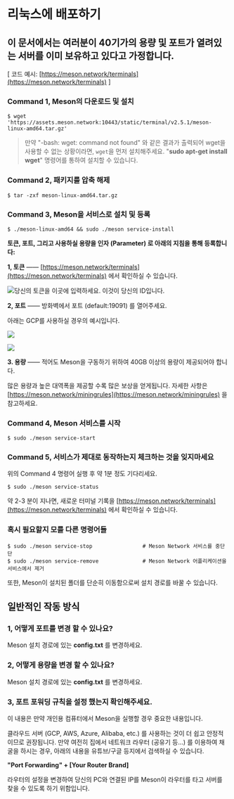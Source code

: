 # 리눅스에 배포하기

## 이 문서에서는 여러분이 40기가의 용량 및 포트가 열려있는 서버를 이미 보유하고 있다고 가정합니다.

\[ 코드 예시: [https://meson.network/terminals](https://meson.network/terminals) \]

### Command 1, Meson의 다운로드 및 설치

```text
$ wget 'https://assets.meson.network:10443/static/terminal/v2.5.1/meson-linux-amd64.tar.gz'
```

> 만약 "-bash: wget: command not found" 와 같은 결과가 출력되어 wget을 사용할 수 없는 상황이라면, `wget`을 먼저 설치해주세요. "**sudo apt-get install wget**" 명령어를 통하여 설치할 수 있습니다.

### Command 2, 패키지를 압축 해제

```text
$ tar -zxf meson-linux-amd64.tar.gz
```

### Command 3, Meson을 서비스로 설치 및 등록

```text
$ ./meson-linux-amd64 && sudo ./meson service-install
```

**토큰, 포트, 그리고 사용하실 용량을 인자 \(Parameter\) 로 아래의 지침을 통해 등록합니다:**

**1, 토큰** —— [https://meson.network/terminals](https://meson.network/terminals) 에서 확인하실 수 있습니다.

![&#xB2F9;&#xC2E0;&#xC758; &#xD1A0;&#xD070;&#xC744; &#xC774;&#xACF3;&#xC5D0; &#xC785;&#xB825;&#xD558;&#xC138;&#xC694;. &#xC774;&#xAC83;&#xC774; &#xB2F9;&#xC2E0;&#xC758; ID&#xC785;&#xB2C8;&#xB2E4;.](../.gitbook/assets/image%20%288%29.png)

**2, 포트** —— 방화벽에서 포트 \(default:19091\) 를 열어주세요.

아래는 GCP를 사용하실 경우의 예시입니다.

![](../.gitbook/assets/image%20%285%29.png)

![](../.gitbook/assets/image%20%283%29.png)

**3. 용량** —— 적어도 Meson을 구동하기 위하여 40GB 이상의 용량이 제공되어야 합니다.

많은 용량과 높은 대역폭을 제공할 수록 많은 보상을 얻게됩니다. 자세한 사항은 [https://meson.network/miningrules](https://meson.network/miningrules) 을 참고하세요.

### Command 4, Meson 서비스를 시작

```text
$ sudo ./meson service-start
```

### Command 5, 서비스가 제대로 동작하는지 체크하는 것을 잊지마세요

위의 Command 4 명령어 실행 후 약 1분 정도 기다리세요.

```text
$ sudo ./meson service-status
```

약 2-3 분이 지나면, 새로운 터미널 기록을 [https://meson.network/terminals](https://meson.network/terminals) 에서 확인하실 수 있습니다.

### **혹시 필요할지 모를 다른 명령어들**

```text
$ sudo ./meson service-stop                # Meson Network 서비스를 중단
단
$ sudo ./meson service-remove              # Meson Network 어플리케이션을 서비스에서 제거
```

또한, Meson이 설치된 폴더를 단순히 이동함으로써 설치 경로를 바꿀 수 있습니다.

## 일반적인 작동 방식

### 1, 어떻게 **포트를 변경** 할 수 있나요?

Meson 설치 경로에 있는 **config.txt** 를 변경하세요.

### 2, 어떻게 **용량을 변경** 할 수 있나요?

Meson 설치 경로에 있는 **config.txt** 를 변경하세요.

### 3, **포트 포워딩 규칙을 설정** 했는지 확인해주세요.

이 내용은 만약 개인용 컴퓨터에서 Meson을 실행할 경우 중요한 내용입니다.

클라우드 서버 \(GCP, AWS, Azure, Alibaba, etc.\) 를 사용하는 것이 더 쉽고 안정적이므로 권장됩니다. 만약 여전히 집에서 네트워크 라우터 \(공유기 등...\) 를 이용하여 채굴을 하시는 경우, 아래의 내용을 유튜브/구글 등지에서 검색하실 수 있습니다.

**"Port Forwarding" + \[Your Router Brand\]**

라우터의 설정을 변경하여 당신의 PC와 연결된 IP를 Meson이 라우터를 타고 서버를 찾을 수 있도록 하기 위함입니다.

